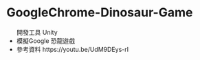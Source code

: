 # GoogleChrome-Dinosaur-Game
<ul>開發工具 Unity
<li>模擬Google 恐龍遊戲<li>
參考資料
https://youtu.be/UdM9DEys-rI
<ul>
